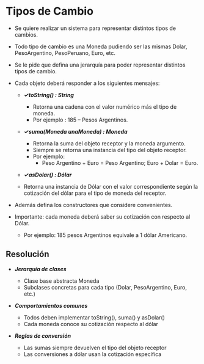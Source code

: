 # Tipos de Cambio

- Se quiere realizar un sistema para representar distintos tipos de cambios.
- Todo tipo de cambio es una Moneda pudiendo ser las mismas Dolar, PesoArgentino, PesoPeruano, Euro, etc.
- Se le pide que defina una jerarquía para poder representar distintos tipos de cambio.
- Cada objeto deberá responder a los siguientes mensajes:

  - ***✓toString() : String***
    - Retorna una cadena con el valor numérico más el tipo de moneda.
    - Por ejemplo : 185 – Pesos Argentinos.
  
  - ***✓suma(Moneda unaMoneda) : Moneda***
    - Retorna la suma del objeto receptor y la moneda argumento.
    - Siempre se retorna una instancia del tipo del objeto receptor.
    - Por ejemplo:
      - Peso Argentino + Euro = Peso Argentino; Euro + Dolar = Euro.
  
  - ***✓asDolar() : Dólar***
  - Retorna una instancia de Dólar con el valor correspondiente según la cotización del dólar para el tipo de moneda del receptor.

- Además defina los constructores que considere convenientes.
- Importante: cada moneda deberá saber su cotización con respecto al Dólar.
  - Por ejemplo: 185 pesos Argentinos equivale a 1 dólar Americano.

## Resolución

- ***Jerarquía de clases***
  - Clase base abstracta Moneda
  - Subclases concretas para cada tipo (Dolar, PesoArgentino, Euro, etc.)

- ***Comportamientos comunes***
  - Todos deben implementar toString(), suma() y asDolar()
  - Cada moneda conoce su cotización respecto al dólar

- ***Reglas de conversión***
  - Las sumas siempre devuelven el tipo del objeto receptor
  - Las conversiones a dólar usan la cotización específica
